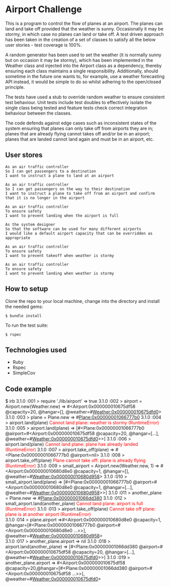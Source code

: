 # Airport Challenge

This is a program to control the flow of planes at an airport. The planes can
land and take off provided that the weather is sunny. Occasionally it may be
stormy, in which case no planes can land or take off. A test driven approach
has been taken in the creation of a set of classes to satisfy all the below
user stories - test coverage is 100%.

A random generator has been used to set the weather (it is normally sunny but
on occasion it may be stormy), which has been implemented in the Weather class and
injected into the Airport class as a dependency, thereby ensuring each class
maintains a single responsibility. Additionally, should sometime in the future
one wants to, for example, use a weather forecasting API instead, it would be
simple to do so whilst adhering to the open/closed principle.

The tests have used a stub to override random weather to ensure consistent test
behaviour. Unit tests include test doubles to effectively isolate the single class
being tested and feature tests check correct integration behaviour between the
classes.

The code defends against edge cases such as inconsistent states of the system
ensuring that planes can only take off from airports they are in; planes that are
already flying cannot takes off and/or be in an airport; planes that are landed
cannot land again and must be in an airport, etc.

## User stores
```
As an air traffic controller
So I can get passengers to a destination
I want to instruct a plane to land at an airport

As an air traffic controller
So I can get passengers on the way to their destination
I want to instruct a plane to take off from an airport and confirm that it is no longer in the airport

As an air traffic controller
To ensure safety
I want to prevent landing when the airport is full

As the system designer
So that the software can be used for many different airports
I would like a default airport capacity that can be overridden as appropriate

As an air traffic controller
To ensure safety
I want to prevent takeoff when weather is stormy

As an air traffic controller
To ensure safety
I want to prevent landing when weather is stormy
```

## How to setup

Clone the repo to your local machine, change into the directory and install the needed gems:
```
$ bundle install
```

To run the test suite:
```
$ rspec
```

## Technologies used
- Ruby
- Rspec
- SimpleCov


## Code example

$ irb
3.1.0 :001 > require './lib/airport'
 => true
3.1.0 :002 > airport = Airport.new(Weather.new)
 => #<Airport:0x000000010675df58 @capacity=20, @hangar=[], @weather=#<Weather:0x000000010675dfd0>>
3.1.0 :003 > plane = Plane.new
 => #<Plane:0x00000001066777b0>
3.1.0 :004 > airport.land(plane)
<span style="color: red;">Cannot land plane: weather is stormy (RuntimeError)</span>
3.1.0 :005 > airport.land(plane)
 => [#<Plane:0x00000001066777b0 @airport=#<Airport:0x000000010675df58 @capacity=20, @hangar=[...], @weather=#<Weather:0x000000010675dfd0>>>]
3.1.0 :006 > airport.land(plane)
<span style="color: red;">Cannot land plane: plane has already landed (RuntimeError)</span>
3.1.0 :007 > airport.take_off(plane)
 => #<Plane:0x00000001066777b0 @airport=nil>
3.1.0 :008 > airport.take_off(plane)
<span style="color: red;">Plane cannot take off: plane is already flying (RuntimeError)</span>
3.1.0 :009 > small_airport = Airport.new(Weather.new, 1)
 => #<Airport:0x000000010680d8e0 @capacity=1, @hangar=[], @weather=#<Weather:0x000000010680d958>>
3.1.0 :010 > small_airport.land(plane)
 => [#<Plane:0x00000001066777b0 @airport=#<Airport:0x000000010680d8e0 @capacity=1, @hangar=[...], @weather=#<Weather:0x000000010680d958>>>]
3.1.0 :011 > another_plane = Plane.new
 => #<Plane:0x00000001066dd380>
3.1.0 :012 > small_airport.land(another_plane)
<span style="color: red;">Cannot land plane: airport is full (RuntimeError)</span>
3.1.0 :013 > airport.take_off(plane)
<span style="color: red;">Cannot take off plane: plane is at another airport (RuntimeError)</span>                                                  
3.1.0 :014 > plane.airport
 =>#<Airport:0x000000010680d8e0 @capacity=1, @hangar=[#<Plane:0x00000001066777b0 @airport=#<Airport:0x000000010680d8e0 ...>>], @weather=#<Weather:0x000000010680d958>>           
3.1.0 :017 > another_plane.airport
 => nil
3.1.0 :018 > airport.land(another_plane)
 => [#<Plane:0x00000001066dd380 @airport=#<Airport:0x000000010675df58 @capacity=20, @hangar=[...], @weather=#<Weather:0x000000010675dfd0>>>]
3.1.0 :019 > another_plane.airport
 =>
#<Airport:0x000000010675df58 @capacity=20,@hangar=[#<Plane:0x00000001066dd380 @airport=#<Airport:0x000000010675df58 ...>>], @weather=#<Weather:0x000000010675dfd0>>                   
